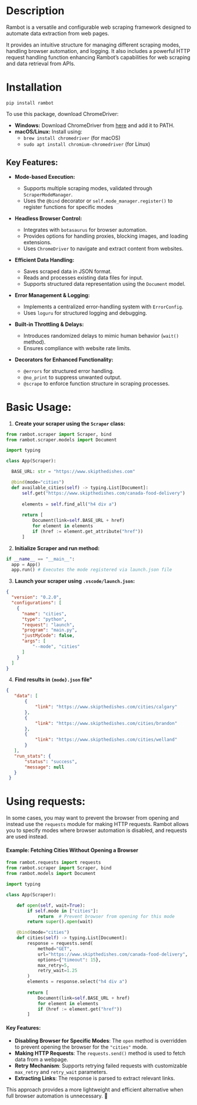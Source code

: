 # **Description**  

Rambot is a versatile and configurable web scraping framework designed to automate data extraction from web pages. 

It provides an intuitive structure for managing different scraping modes, handling browser automation, and logging. It also includes a powerful HTTP request handling function enhancing Rambot’s capabilities for web scraping and data retrieval from APIs.  



# **Installation**

`pip install rambot`

To use this package, download ChromeDriver:
- **Windows:** Download ChromeDriver from [here](https://sites.google.com/chromium.org/driver/downloads) and add it to PATH.
- **macOS/Linux:** Install using:
  - `brew install chromedriver` (for macOS)
  - `sudo apt install chromium-chromedriver` (for Linux)


## **Key Features:**  

- **Mode-based Execution:**  
  - Supports multiple scraping modes, validated through `ScraperModeManager`.  
  - Uses the `@bind` decorator or `self.mode_manager.register()` to register functions for specific modes 

- **Headless Browser Control:**  
  - Integrates with `botasaurus` for browser automation.  
  - Provides options for handling proxies, blocking images, and loading extensions.  
  - Uses `ChromeDriver` to navigate and extract content from websites.  

- **Efficient Data Handling:**  
  - Saves scraped data in JSON format.  
  - Reads and processes existing data files for input.  
  - Supports structured data representation using the `Document` model.  

- **Error Management & Logging:**  
  - Implements a centralized error-handling system with `ErrorConfig`.  
  - Uses `loguru` for structured logging and debugging.  

- **Built-in Throttling & Delays:**  
  - Introduces randomized delays to mimic human behavior (`wait()` method).  
  - Ensures compliance with website rate limits.  

- **Decorators for Enhanced Functionality:**  
  - `@errors` for structured error handling.  
  - `@no_print` to suppress unwanted output.  
  - `@scrape` to enforce function structure in scraping processes.  


# **Basic Usage:**

1. **Create your scraper using the `Scraper` class:**
  ```python
from rambot.scraper import Scraper, bind
from rambot.scraper.models import Document

import typing

class App(Scraper):

    BASE_URL: str = "https://www.skipthedishes.com"

    @bind(mode="cities")
    def available_cities(self) -> typing.List[Document]:
        self.get("https://www.skipthedishes.com/canada-food-delivery")
        
        elements = self.find_all("h4 div a")
        
        return [
            Document(link=self.BASE_URL + href)
            for element in elements 
            if (href := element.get_attribute("href"))
        ]
  ```


2. **Initialize Scraper and run method:**  
  ```python
  if __name__ == "__main__":
    app = App()
    app.run() # Executes the mode registered via launch.json file
  ```


3. **Launch your scraper using `.vscode/launch.json`:**  
  ```json
  {
    "version": "0.2.0",
    "configurations": [
      {
        "name": "cities",
        "type": "python",
        "request": "launch",
        "program": "main.py",
        "justMyCode": false,
        "args": [
            "--mode", "cities"
        ]
      }
    ]
  }
  ```
4. **Find results in `{mode}.json` file"**
 ```json
 {
    "data": [
        {
            "link": "https://www.skipthedishes.com/cities/calgary"
        },
        {
            "link": "https://www.skipthedishes.com/cities/brandon"
        },
        {
            "link": "https://www.skipthedishes.com/cities/welland"
        }
    ],
    "run_stats": {
        "status": "success",
        "message": null
    }
  }
 ```

# **Using requests:**  

In some cases, you may want to prevent the browser from opening and instead use the `requests` module for making HTTP requests. Rambot allows you to specify modes where browser automation is disabled, and requests are used instead.  

#### **Example: Fetching Cities Without Opening a Browser**  

```python
from rambot.requests import requests
from rambot.scraper import Scraper, bind
from rambot.models import Document

import typing

class App(Scraper):

    def open(self, wait=True):
        if self.mode in ["cities"]:
            return  # Prevent browser from opening for this mode
        return super().open(wait)

    @bind(mode="cities")
    def cities(self) -> typing.List[Document]:
        response = requests.send(
            method="GET",
            url="https://www.skipthedishes.com/canada-food-delivery",
            options={"timeout": 15},
            max_retry=5,
            retry_wait=1.25
        )
        elements = response.select("h4 div a")
        
        return [
            Document(link=self.BASE_URL + href)
            for element in elements
            if (href := element.get("href"))
        ]
```

#### **Key Features:**  
- **Disabling Browser for Specific Modes**: The `open` method is overridden to prevent opening the browser for the `"cities"` mode.  
- **Making HTTP Requests**: The `requests.send()` method is used to fetch data from a webpage.  
- **Retry Mechanism**: Supports retrying failed requests with customizable `max_retry` and `retry_wait` parameters.  
- **Extracting Links**: The response is parsed to extract relevant links.  

This approach provides a more lightweight and efficient alternative when full browser automation is unnecessary. 🚀

